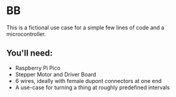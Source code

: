 # BB

This is a fictional use case for a simple few lines of code and a microcontroller.

## You'll need:
- Raspberry Pi Pico
- Stepper Motor and Driver Board
- 6 wires, ideally with female dupont connectors at one end
- A use-case for turning a thing at roughly predefined intervals
  
